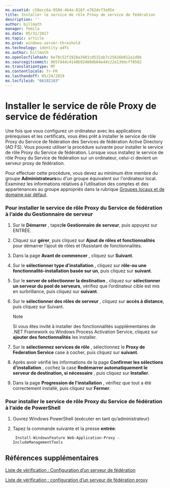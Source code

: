 ```yaml
---
ms.assetid: c50ecc6a-9504-4b4a-816f-e762dcf3a95e
title: Installer le service de rôle Proxy de service de fédération
description: ''
author: billmath
manager: femila
ms.date: 05/31/2017
ms.topic: article
ms.prod: windows-server-threshold
ms.technology: identity-adfs
ms.author: billmath
ms.openlocfilehash: 6e78c52f1928a3401c0532ab7c25616b012a1d8b
ms.sourcegitcommit: 0b5fd4dc4148b92480db04e4dc22e139dcff8582
ms.translationtype: MT
ms.contentlocale: fr-FR
ms.lasthandoff: 05/24/2019
ms.locfileid: "66192103"
---
```

# <a name="install-the-federation-service-proxy-role-service"></a>Installer le service de rôle Proxy de service de fédération

Une fois que vous configurez un ordinateur avec les applications prérequises et les certificats, vous êtes prêt à installer le service de rôle Proxy du Service de fédération des Services de fédération Active Directory \(AD FS\). Vous pouvez utiliser la procédure suivante pour installer le service de rôle Proxy du Service de fédération. Lorsque vous installez le service de rôle Proxy du Service de fédération sur un ordinateur, celui-ci devient un serveur proxy de fédération.  
  
Pour effectuer cette procédure, vous devez au minimum être membre du groupe **Administrateurs**ou d'un groupe équivalent sur l'ordinateur local.  Examinez les informations relatives à l’utilisation des comptes et des appartenances au groupe appropriés dans la rubrique [Groupes locaux et de domaine par défaut](https://go.microsoft.com/fwlink/?LinkId=83477).   
  
### <a name="to-install-the-federation-service-proxy-role-service-using-the-server-manager"></a>Pour installer le service de rôle Proxy du Service de fédération à l’aide du Gestionnaire de serveur
  
1.  Sur le **Démarrer** , tapez**le Gestionnaire de serveur**, puis appuyez sur ENTRÉE.  
  
2.  Cliquez sur **gérer**, puis cliquez sur **Ajout de rôles et fonctionnalités** pour démarrer l’ajout de rôles et l’Assistant de fonctionnalités.  
  
3.  Dans la page **Avant de commencer** , cliquez sur **Suivant**.  
  
4.  Sur le **sélectionner type d’installation** , cliquez sur **rôle\-ou une fonctionnalité\-installation basée sur un**, puis cliquez sur **suivant**.  
  
5.  Sur le **server de sélectionner la destination** , cliquez sur **sélectionner un serveur du pool de serveurs**, vérifiez que l’ordinateur cible est mis en surbrillance, puis cliquez sur **suivant**.  
  
6.  Sur le **sélectionner des rôles de serveur** , cliquez sur **accès à distance**, puis cliquez sur Suivant.  
  
    > [!NOTE]  
    > Si vous êtes invité à installer des fonctionnalités supplémentaires de .NET Framework ou Windows Process Activation Service, cliquez sur **ajouter des fonctionnalités** les installer.  
  
7. Sur le **sélectionnez services de rôle** , sélectionnez le **Proxy de Federation Service** case à cocher, puis cliquez sur **suivant**.  

8. Après avoir vérifié les informations de la page **Confirmer les sélections d'installation** , cochez la case **Redémarrer automatiquement le serveur de destination, si nécessaire** , puis cliquez sur **Installer**.  
  
13. Dans la page **Progression de l'installation** , vérifiez que tout a été correctement installé, puis cliquez sur **Fermer**.  

### <a name="to-install-the-federation-service-proxy-role-service-using-powershell"></a>Pour installer le service de rôle Proxy du Service de fédération à l’aide de PowerShell

1. Ouvrez Windows PowerShell (exécuter en tant qu’administrateur)

2. Tapez la commande suivante et la presse **entrée**:

        Install-WindowsFeature Web-Application-Proxy -IncludeManagementTools



  
## <a name="additional-references"></a>Références supplémentaires  
[Liste de vérification : Configuration d’un serveur de fédération](Checklist--Setting-Up-a-Federation-Server.md)  
  
[Liste de vérification : configuration d’un serveur de fédération proxy](Checklist--Setting-Up-a-Federation-Server-Proxy.md)  
  

